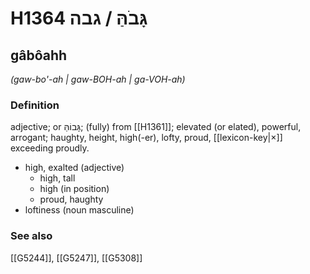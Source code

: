 # H1364 גָּבֹהַּ / גבה

## gâbôahh

_(gaw-bo'-ah | ɡaw-BOH-ah | ɡa-VOH-ah)_

### Definition

adjective; or גָּבוֹהַּ; (fully) from [[H1361]]; elevated (or elated), powerful, arrogant; haughty, height, high(-er), lofty, proud, [[lexicon-key|×]] exceeding proudly.

- high, exalted (adjective)
    - high, tall
    - high (in position)
    - proud, haughty
- loftiness (noun masculine)
### See also

[[G5244]], [[G5247]], [[G5308]]

